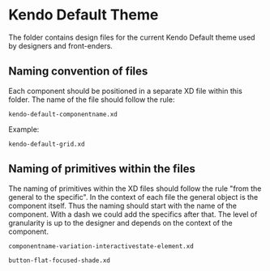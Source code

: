 # Kendo Default Theme
 
The folder contains design files for the current Kendo Default theme used by designers and front-enders.
 

## Naming convention of files
Each component should be positioned in a separate XD file within this folder. The name of the file should follow the rule:
 
```
kendo-default-componentname.xd
```
 
Example:
 
```
kendo-default-grid.xd
```


## Naming of primitives within the files
The naming of primitives within the XD files should follow the rule "from the general to the specific". In the context of each file the general object is the component itself. Thus the naming should start with the name of the component. With a dash we could add the specifics after that. The level of granularity is up to the designer and depends on the context of the component.

```
componentname-variation-interactivestate-element.xd
```


```
button-flat-focused-shade.xd
```